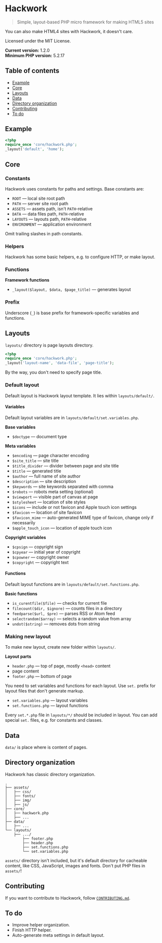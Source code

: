 # Hackwork

> Simple, layout-based PHP micro framework for making HTML5 sites

You can also make HTML4 sites with Hackwork, it doesn't care.

Licensed under the MIT License.

**Current version:** 1.2.0  
**Minimum PHP version:** 5.2.17

## Table of contents

* [Example](#example)
* [Core](#core)
* [Layouts](#layouts)
* [Data](#data)
* [Directory organization](#directory-organization)
* [Contributing](#contributing)
* [To do](#to-do)

## Example

```php
<?php
require_once 'core/hackwork.php';
_layout('default', 'home');
```

## Core

### Constants

Hackwork uses constants for paths and settings. Base constants are:

* `ROOT` — local site root path
* `PATH` — server site root path
* `ASSETS` — assets path, isn't `PATH`-relative
* `DATA` — data files path, `PATH`-relative
* `LAYOUTS` — layouts path, `PATH`-relative
* `ENVIRONMENT` — application environment

Omit trailing slashes in path constants.

### Helpers

Hackwork has some basic helpers, e.g. to configure HTTP, or make layout.

### Functions

**Framework functions**

* `_layout($layout, $data, $page_title)` — generates layout

### Prefix

Underscore (`_`) is base prefix for framework-specific variables and functions.

## Layouts

`layouts/` directory is page layouts directory.

```php
<?php
require_once 'core/hackwork.php';
_layout('layout-name', 'data-file', 'page-title');
```

By the way, you don't need to specify page title.

### Default layout

Default layout is Hackwork layout template. It lies within `layouts/default/`.

#### Variables

Default layout variables are in `layouts/default/set.variables.php`.

**Base variables**

* `$doctype` — document type

**Meta variables**

* `$encoding` — page character encoding
* `$site_title` — site title
* `$title_divider` — divider between page and site title
* `$title` — generated title
* `$author` — full name of site author
* `$description` — site description
* `$keywords` — site keywords separated with comma
* `$robots` — robots meta setting (optional)
* `$viewport` — visible part of canvas at page
* `$stylesheet` — location of site styles
* `$icons` — include or not favicon and Apple touch icon settings
* `$favicon` — location of site favicon
* `$favicon_mime` — auto-generated MIME type of favicon, change only if
necessarily
* `$apple_touch_icon` — location of apple touch icon

**Copyright variables**

* `$cpsign` — copyright sign
* `$cpyear` — initial year of copyright
* `$cpowner` — copyright owner
* `$copyright` — copyright text

#### Functions

Default layout functions are in `layouts/default/set.functions.php`.

**Basic functions**

* `is_curentfile($file)` — checks for current file
* `filecount($dir, $ignore)` — counts files in a directory
* `feedparse($url, $pre)` — parses RSS or Atom feed
* `selectrandom($array)` — selects a random value from array
* `undot($string)` — removes dots from string

### Making new layout

To make new layout, create new folder within `layouts/`.

**Layout parts**

* `header.php` — top of page, mostly `<head>` content
* page content
* `footer.php` — bottom of page

You need to set variables and functions for each layout. Use `set.` prefix for
layout files that don't generate markup.

* `set.variables.php` — layout variables
* `set.functions.php` — layout functions

Every `set.*.php` file in `layouts/*/` should be included in layout. You can
add special `set.` files, e.g. for constants and classes.

## Data

`data/` is place where is content of pages.

## Directory organization

Hackwork has classic directory organization.

```
.
├── assets/
│   ├── css/
│   ├── fonts/
│   ├── img/
│   ├── js/
├── core/
│   ├── hackwork.php
│   ├── ...
├── data/
│   ├── ...
└── layouts/
    ├── .../
        ├── footer.php
        ├── header.php
        ├── set.functions.php
        └── set.variables.php
```

`assets/` directory isn't included, but it's default directory for cacheable
content, like CSS, JavaScript, images and fonts. Don't put PHP files in
`assets/`!

## Contributing

If you want to contribute to Hackwork, follow
[`CONTRIBUTING.md`](https://github.com/ZDroid/hackwork/blob/master/CONTRIBUTING.md).

## To do

* Improve helper organization.
* Finish HTTP helper.
* Auto-generate meta settings in default layout.